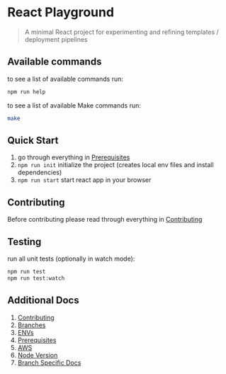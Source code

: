 React Playground
===

> A minimal React project for experimenting and refining templates / deployment pipelines


Available commands
--- 

to see a list of available commands run:
```bash
npm run help
```

to see a list of available Make commands run:
```bash
make
```


Quick Start
---

 1. go through everything in [Prerequisites](docs/prerequisites.md)
 2. ``npm run init`` initialize the project (creates local env files and install dependencies)
 3. ``npm run start`` start react app in your browser


Contributing
---

Before contributing please read through everything in [Contributing](docs/contributing.md)


Testing
---

run all unit tests (optionally in watch mode):
```bash
npm run test
npm run test:watch
```

Additional Docs
---

 1. [Contributing](docs/contributing.md)
 2. [Branches](docs/branches.md)
 3. [ENVs](docs/envs.md)
 4. [Prerequisites](docs/prerequisites.md)
 5. [AWS](docs/aws.md)
 6. [Node Version](docs/node-version.md)
 7. [Branch Specific Docs](docs/branches-docs.md)
